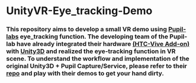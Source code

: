 # UnityVR-Eye_tracking-Demo
### This repository aims to develop a small VR demo using [Pupil-labs](https://pupil-labs.com/) eye_tracking function. The developing team of the Pupil-lab have already integrated their hardware [(HTC-Vive Add-on)](https://docs.pupil-labs.com/vr-ar/htc-vive/) with [Unity3D](https://unity.com/cn) and realized the eye-tracking function in VR scene. To understand the workflow and implementation of the original Unity3D + Pupil Capture/Service, please refer to their [repo](https://github.com/pupil-labs/hmd-eyes/blob/master/docs/Developer.md) and play with their demos to get your hand dirty.
